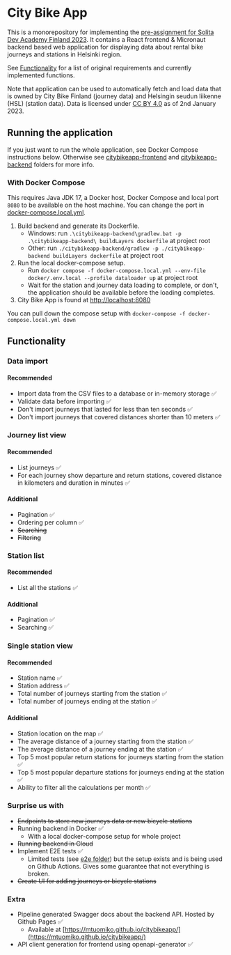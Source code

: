 # City Bike App

This is a monorepository for implementing the [pre-assignment for Solita Dev Academy Finland 2023](https://github.com/solita/dev-academy-2023-exercise).
It contains a React frontend & Micronaut backend based web application for displaying data about rental bike journeys and stations in Helsinki region.

See [Functionality](#functionality) for a list of original requirements and currently implemented functions.

Note that application can be used to automatically fetch and load data that is owned by City Bike Finland (journey data)
and Helsingin seudun liikenne (HSL) (station data). Data is licensed under [CC BY 4.0](https://creativecommons.org/licenses/by/4.0/) as of 2nd January 2023.

## Running the application

If you just want to run the whole application, see Docker Compose instructions below. Otherwise 
see [citybikeapp-frontend](citybikeapp-frontend/) and [citybikeapp-backend](citybikeapp-backend/) folders for more info.

### With Docker Compose

This requires Java JDK 17, a Docker host, Docker Compose and local port `8080` to be available on the host machine.
You can change the port in [docker-compose.local.yml](docker-compose.local.yml).

1. Build backend and generate its Dockerfile.
    * Windows: run `.\citybikeapp-backend\gradlew.bat -p .\citybikeapp-backend\ buildLayers dockerfile` at project root
    * Other: run `./citybikeapp-backend/gradlew -p ./citybikeapp-backend buildLayers dockerfile` at project root
2. Run the local docker-compose setup.
    * Run `docker compose -f docker-compose.local.yml --env-file docker/.env.local --profile dataloader up` at project 
      root
    * Wait for the station and journey data loading to complete, or don't, the application should be available before 
      the loading completes.
3. City Bike App is found at [http://localhost:8080](http://localhost:8080) 

You can pull down the compose setup with `docker-compose -f docker-compose.local.yml down`

## Functionality

### Data import

#### Recommended

* Import data from the CSV files to a database or in-memory storage ✅
* Validate data before importing ✅
* Don't import journeys that lasted for less than ten seconds ✅
* Don't import journeys that covered distances shorter than 10 meters ✅

### Journey list view

#### Recommended

* List journeys ✅
* For each journey show departure and return stations, covered distance in kilometers and duration in minutes ✅

#### Additional

* Pagination ✅
* Ordering per column ✅
* ~~Searching~~ 
* ~~Filtering~~

### Station list

#### Recommended

* List all the stations ✅

#### Additional

* Pagination ✅
* Searching ✅

### Single station view

#### Recommended

* Station name ✅
* Station address ✅
* Total number of journeys starting from the station ✅
* Total number of journeys ending at the station ✅

#### Additional
* Station location on the map ✅
* The average distance of a journey starting from the station ✅
* The average distance of a journey ending at the station ✅
* Top 5 most popular return stations for journeys starting from the station ✅
* Top 5 most popular departure stations for journeys ending at the station ✅
* Ability to filter all the calculations per month ✅

### Surprise us with

* ~~Endpoints to store new journeys data or new bicycle stations~~
* Running backend in Docker ✅
  * With a local docker-compose setup for whole project
* ~~Running backend in Cloud~~
* Implement E2E tests ✅
  * Limited tests (see [e2e folder](e2e/)) but the setup exists and is being used on Github Actions. Gives some 
    guarantee that not everything is broken.
* ~~Create UI for adding journeys or bicycle stations~~

### Extra

* Pipeline generated Swagger docs about the backend API. Hosted by Github Pages ✅
  * Available at [https://mtuomiko.github.io/citybikeapp/](https://mtuomiko.github.io/citybikeapp/)
* API client generation for frontend using openapi-generator ✅
